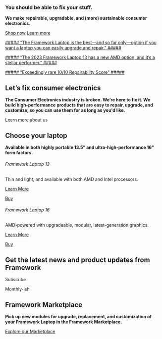 ### You should be able to fix your stuff. ###

**We make repairable, upgradable, and (more) sustainable consumer electronics.**

[Shop now](/de/en/products/laptop13-diy-intel-ultra-1/configuration/new) [Learn more](/de/en/products/laptop13-diy-intel-ultra-1)

[##### “The Framework Laptop is the best—and so far only—option if you want a laptop you can easily upgrade and repair.” #####](https://www.nytimes.com/wirecutter/reviews/best-laptops/#the-most-repairable-laptop)

[##### “The 2023 Framework Laptop 13 has a new AMD option, and it’s a stellar performer.” #####](https://www.theverge.com/23911664/framework-laptop-13-2023-amd-review)

[##### “Exceedingly rare 10/10 Repairability Score" #####](https://www.youtube.com/watch?v=AV2umY3R0vw)

Let’s fix consumer electronics
----------

**The Consumer Electronics industry is broken. We’re here to fix it. We build high-performance products that are easy to repair, upgrade, and customize, so you can use them for as long as you'd like.**

[Learn more about us](/about)

Choose your laptop
----------

**Available in both highly portable 13.5” and ultra-high-performance 16” form factors.**

[](/products/laptop13-diy-intel-ultra-1/configuration/new)

###### Framework Laptop 13 ######

Thin and light, and available with both AMD and Intel processors.

[Learn More](/products/laptop13-diy-intel-ultra-1)

[Buy](/products/laptop13-diy-intel-ultra-1/configuration/new)

[](/products/laptop16-diy-amd-7040/configuration/new)

###### Framework Laptop 16 ######

AMD-powered with upgradeable, modular, latest-generation graphics.

[Learn More](/products/laptop16-diy-amd-7040)

[Buy](/products/laptop16-diy-amd-7040/configuration/new)

Get the latest news and product updates from Framework
----------

 Subscribe

Monthly-ish

Framework Marketplace
----------

**Pick up new modules for upgrade, replacement, and customization of your Framework Laptop in the Framework Marketplace.**

[Explore our Marketplace](/de/en/marketplace)
